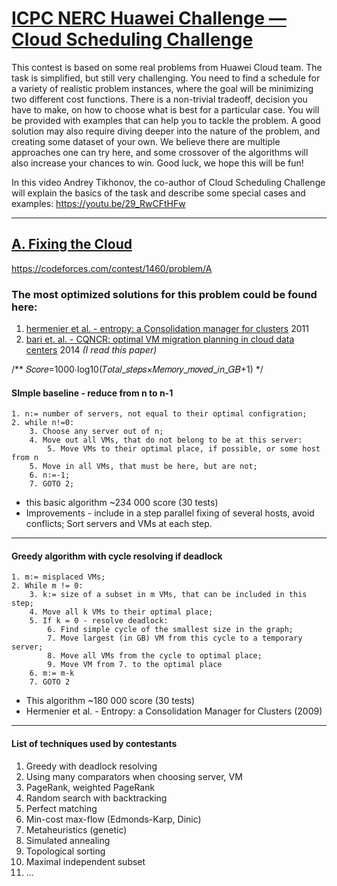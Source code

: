 [ICPC NERC Huawei Challenge — Cloud Scheduling Challenge](https://codeforces.com/blog/entry/85241)
====

This contest is based on some real problems from Huawei Cloud team. The task is simplified, but still very challenging. You need to find a schedule for a variety of realistic problem instances, where the goal will be minimizing two different cost functions. There is a non-trivial tradeoff, decision you have to make, on how to choose what is best for a particular case. You will be provided with examples that can help you to tackle the problem. A good solution may also require diving deeper into the nature of the problem, and creating some dataset of your own. We believe there are multiple approaches one can try here, and some crossover of the algorithms will also increase your chances to win. Good luck, we hope this will be fun!

In this video Andrey Tikhonov, the co-author of Cloud Scheduling Challenge will explain the basics of the task and describe some special cases and examples: https://youtu.be/29_RwCFtHFw 

---

## [A. Fixing the Cloud](https://codeforces.com/contest/1460/problem/A)

https://codeforces.com/contest/1460/problem/A



### The most optimized solutions for this problem could be found here:
1. [hermenier et al. - entropy: a Consolidation manager for clusters](https://hal.archives-ouvertes.fr/hal-01102354/document) 2011
2. [bari et. al. - CQNCR: optimal VM migration planning in cloud data centers](https://www.researchgate.net/publication/269294303_CQNCR_Optimal_VM_migration_planning_in_cloud_data_centers/link/580582e108aee314f68e2591/download) 2014 *(I read this paper)*


/** 𝑆𝑐𝑜𝑟𝑒=1000⋅log10(𝑇𝑜𝑡𝑎𝑙_𝑠𝑡𝑒𝑝𝑠×𝑀𝑒𝑚𝑜𝑟𝑦_𝑚𝑜𝑣𝑒𝑑_𝑖𝑛_𝐺𝐵+1) */ 

#### SImple baseline - reduce from n to n-1

```
1. n:= number of servers, not equal to their optimal configration;
2. while n!=0:
    3. Choose any server out of n;
    4. Move out all VMs, that do not belong to be at this server:
        5. Move VMs to their optimal place, if possible, or some host from n
    5. Move in all VMs, that must be here, but are not;
    6. n:=-1;
    7. GOTO 2;
```
* this basic algorithm ~234 000 score (30 tests)
* Improvements - include in a step parallel fixing of several hosts, avoid conflicts; Sort servers and VMs at each step.

----

#### Greedy algorithm with cycle resolving if deadlock
```
1. m:= misplaced VMs;
2. While m != 0:
    3. k:= size of a subset in m VMs, that can be included in this step;
    4. Move all k VMs to their optimal place;
    5. If k = 0 - resolve deadlock: 
        6. Find simple cycle of the smallest size in the graph;
        7. Move largest (in GB) VM from this cycle to a temporary server;
        8. Move all VMs from the cycle to optimal place;
        9. Move VM from 7. to the optimal place
    6. m:= m-k
    7. GOTO 2
```
* This algorithm ~180 000 score (30 tests)
* Hermenier et al. - Entropy: a Consolidation Manager for Clusters (2009)

---

#### List of techniques used by contestants
1. Greedy with deadlock resolving
2. Using many comparators when choosing server, VM
3. PageRank, weighted PageRank
4. Random search with backtracking
5. Perfect matching
6. Min-cost max-flow (Edmonds-Karp, Dinic)
7. Metaheuristics (genetic)
8. Simulated annealing
9. Topological sorting
10. Maximal independent subset
11. ...
